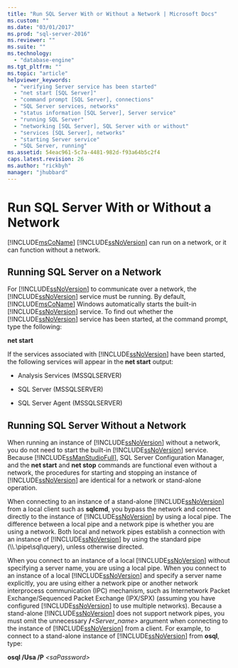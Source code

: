 ```yaml
---
title: "Run SQL Server With or Without a Network | Microsoft Docs"
ms.custom: ""
ms.date: "03/01/2017"
ms.prod: "sql-server-2016"
ms.reviewer: ""
ms.suite: ""
ms.technology: 
  - "database-engine"
ms.tgt_pltfrm: ""
ms.topic: "article"
helpviewer_keywords: 
  - "verifying Server service has been started"
  - "net start [SQL Server]"
  - "command prompt [SQL Server], connections"
  - "SQL Server services, networks"
  - "status information [SQL Server], Server service"
  - "running SQL Server"
  - "networking [SQL Server], SQL Server with or without"
  - "services [SQL Server], networks"
  - "starting Server service"
  - "SQL Server, running"
ms.assetid: 54eac961-5c7a-4481-982d-f93a64b5c2f4
caps.latest.revision: 26
ms.author: "rickbyh"
manager: "jhubbard"
---
```

# Run SQL Server With or Without a Network
  [!INCLUDE[msCoName](../../../advanced-analytics/r-services/tutorials/includes/msconame-md.md)] [!INCLUDE[ssNoVersion](../../../advanced-analytics/r-services/includes/ssnoversion-md.md)] can run on a network, or it can function without a network.  
  
## Running SQL Server on a Network  
 For [!INCLUDE[ssNoVersion](../../../advanced-analytics/r-services/includes/ssnoversion-md.md)] to communicate over a network, the [!INCLUDE[ssNoVersion](../../../advanced-analytics/r-services/includes/ssnoversion-md.md)] service must be running. By default, [!INCLUDE[msCoName](../../../advanced-analytics/r-services/tutorials/includes/msconame-md.md)] Windows automatically starts the built-in [!INCLUDE[ssNoVersion](../../../advanced-analytics/r-services/includes/ssnoversion-md.md)] service. To find out whether the [!INCLUDE[ssNoVersion](../../../advanced-analytics/r-services/includes/ssnoversion-md.md)] service has been started, at the command prompt, type the following:  
  
 **net start**  
  
 If the services associated with [!INCLUDE[ssNoVersion](../../../advanced-analytics/r-services/includes/ssnoversion-md.md)] have been started, the following services will appear in the **net start** output:  
  
-   Analysis Services (MSSQLSERVER)  
  
-   SQL Server (MSSQLSERVER)  
  
-   SQL Server Agent (MSSQLSERVER)  
  
## Running SQL Server Without a Network  
 When running an instance of [!INCLUDE[ssNoVersion](../../../advanced-analytics/r-services/includes/ssnoversion-md.md)] without a network, you do not need to start the built-in [!INCLUDE[ssNoVersion](../../../advanced-analytics/r-services/includes/ssnoversion-md.md)] service. Because [!INCLUDE[ssManStudioFull](../../../advanced-analytics/r-services/includes/ssmanstudiofull-md.md)], SQL Server Configuration Manager, and the **net start** and **net stop** commands are functional even without a network, the procedures for starting and stopping an instance of [!INCLUDE[ssNoVersion](../../../advanced-analytics/r-services/includes/ssnoversion-md.md)] are identical for a network or stand-alone operation.  
  
 When connecting to an instance of a stand-alone [!INCLUDE[ssNoVersion](../../../advanced-analytics/r-services/includes/ssnoversion-md.md)] from a local client such as **sqlcmd**, you bypass the network and connect directly to the instance of [!INCLUDE[ssNoVersion](../../../advanced-analytics/r-services/includes/ssnoversion-md.md)] by using a local pipe. The difference between a local pipe and a network pipe is whether you are using a network. Both local and network pipes establish a connection with an instance of [!INCLUDE[ssNoVersion](../../../advanced-analytics/r-services/includes/ssnoversion-md.md)] by using the standard pipe (\\\\.\pipe\sql\query), unless otherwise directed.  
  
 When you connect to an instance of a local [!INCLUDE[ssNoVersion](../../../advanced-analytics/r-services/includes/ssnoversion-md.md)] without specifying a server name, you are using a local pipe. When you connect to an instance of a local [!INCLUDE[ssNoVersion](../../../advanced-analytics/r-services/includes/ssnoversion-md.md)] and specify a server name explicitly, you are using either a network pipe or another network interprocess communication (IPC) mechanism, such as Internetwork Packet Exchange/Sequenced Packet Exchange (IPX/SPX) (assuming you have configured [!INCLUDE[ssNoVersion](../../../advanced-analytics/r-services/includes/ssnoversion-md.md)] to use multiple networks). Because a stand-alone [!INCLUDE[ssNoVersion](../../../advanced-analytics/r-services/includes/ssnoversion-md.md)] does not support network pipes, you must omit the unnecessary **/***<Server_name>* argument when connecting to the instance of [!INCLUDE[ssNoVersion](../../../advanced-analytics/r-services/includes/ssnoversion-md.md)] from a client. For example, to connect to a stand-alone instance of [!INCLUDE[ssNoVersion](../../../advanced-analytics/r-services/includes/ssnoversion-md.md)] from **osql**, type:  
  
 **osql /Usa /P** *\<saPassword>*  
  
  